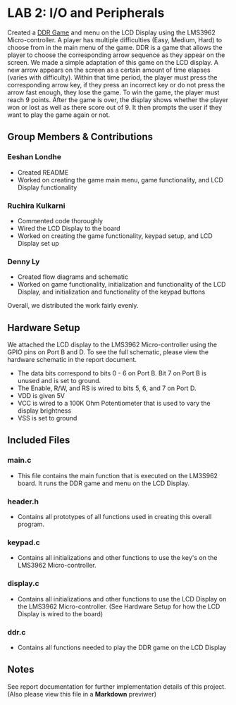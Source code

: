 # LAB 2: I/O and Peripherals

Created a [DDR Game](http://en.wikipedia.org/wiki/Dance_Dance_Revolution)  and menu on the LCD Display using the LMS3962 Micro-controller. A player has multiple difficulties (Easy, Medium, Hard) to choose from in the main menu of the game. DDR is a game that allows the player to choose the corresponding arrow sequence as they appear on the screen. We made a simple adaptation of this game on the LCD display. A new arrow appears on the screen as a certain amount of time elapses (varies with difficulty). Within that time period, the player must press the corresponding arrow key, if they press an incorrect key or do not press the arrow fast enough, they lose the game. To win the game, the player must reach 9 points. After the game is over, the display shows whether the player won or lost as well as there score out of 9. It then prompts the user if they want to play the game again or not.

## Group Members & Contributions

### Eeshan Londhe
- Created README
- Worked on creating the game main menu, game functionality, and LCD Display functionality

### Ruchira Kulkarni
- Commented code thoroughly
- Wired the LCD Display to the board
- Worked on creating the game functionality, keypad setup, and LCD Display set up

### Denny Ly
- Created flow diagrams and schematic
-  Worked on game functionality, initialization and functionality of the LCD Display, and initialization and functionality of the keypad buttons

Overall, we distributed the work fairly evenly.

## Hardware Setup
We attached the LCD display to the LMS3962 Micro-controller using the GPIO pins on Port B and D. To see the full schematic, please view the hardware schematic in the report document.

- The data bits correspond to bits 0 - 6 on Port B. Bit 7 on Port B is unused and is set to ground.
- The Enable, R/W, and RS is wired to bits 5, 6, and 7 on Port D.
- VDD is given 5V
- VCC is wired to a 100K Ohm Potentiometer that is used to vary the display brightness
- VSS is set to ground

## Included Files

### main.c
- This file contains the main function that is executed on the LM3S962 board. It runs the DDR game and menu on the LCD Display.

### header.h
- Contains all prototypes of all functions used in creating this overall program.

### keypad.c
- Contains all initializations and other functions to use the key's on the LMS3962 Micro-controller.

### display.c
- Contains all initializations and other functions to use the LCD Display on the LMS3962 Micro-controller. (See Hardware Setup for how the LCD Display is wired to the board)

### ddr.c
- Contains all functions needed to play the DDR game on the LCD Display

## Notes

See report documentation for further implementation details of this project. (Also please view this file in a <b>Markdown</b> previwer)
